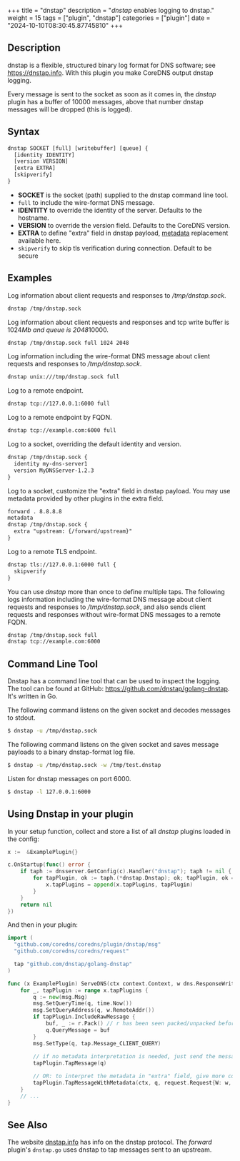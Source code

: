 +++
title = "dnstap"
description = "*dnstap* enables logging to dnstap."
weight = 15
tags = ["plugin", "dnstap"]
categories = ["plugin"]
date = "2024-10-10T08:30:45.87745810"
+++

## Description

dnstap is a flexible, structured binary log format for DNS software; see https://dnstap.info. With this
plugin you make CoreDNS output dnstap logging.

Every message is sent to the socket as soon as it comes in, the *dnstap* plugin has a buffer of
10000 messages, above that number dnstap messages will be dropped (this is logged).

## Syntax

~~~ txt
dnstap SOCKET [full] [writebuffer] [queue] {
  [identity IDENTITY]
  [version VERSION]
  [extra EXTRA]
  [skipverify]
}
~~~

* **SOCKET** is the socket (path) supplied to the dnstap command line tool.
* `full` to include the wire-format DNS message.
* **IDENTITY** to override the identity of the server. Defaults to the hostname.
* **VERSION** to override the version field. Defaults to the CoreDNS version.
* **EXTRA** to define "extra" field in dnstap payload, [metadata](../metadata/) replacement available here.
* `skipverify` to skip tls verification during connection. Default to be secure

## Examples

Log information about client requests and responses to */tmp/dnstap.sock*.

~~~ txt
dnstap /tmp/dnstap.sock
~~~

Log information about client requests and responses and tcp write buffer is 1024*Mb and queue is 2048*10000. 

~~~ txt
dnstap /tmp/dnstap.sock full 1024 2048
~~~

Log information including the wire-format DNS message about client requests and responses to */tmp/dnstap.sock*.

~~~ txt
dnstap unix:///tmp/dnstap.sock full
~~~

Log to a remote endpoint.

~~~ txt
dnstap tcp://127.0.0.1:6000 full
~~~

Log to a remote endpoint by FQDN.

~~~ txt
dnstap tcp://example.com:6000 full
~~~

Log to a socket, overriding the default identity and version.

~~~ txt
dnstap /tmp/dnstap.sock {
  identity my-dns-server1
  version MyDNSServer-1.2.3
}
~~~

Log to a socket, customize the "extra" field in dnstap payload. You may use metadata provided by other plugins in the extra field.

~~~ txt
forward . 8.8.8.8
metadata
dnstap /tmp/dnstap.sock {
  extra "upstream: {/forward/upstream}"
}
~~~

Log to a remote TLS endpoint.

~~~ txt
dnstap tls://127.0.0.1:6000 full {
  skipverify
}
~~~

You can use _dnstap_ more than once to define multiple taps. The following logs information including the
wire-format DNS message about client requests and responses to */tmp/dnstap.sock*,
and also sends client requests and responses without wire-format DNS messages to a remote FQDN.

~~~ txt
dnstap /tmp/dnstap.sock full
dnstap tcp://example.com:6000
~~~

## Command Line Tool

Dnstap has a command line tool that can be used to inspect the logging. The tool can be found
at GitHub: <https://github.com/dnstap/golang-dnstap>. It's written in Go.

The following command listens on the given socket and decodes messages to stdout.

~~~ sh
$ dnstap -u /tmp/dnstap.sock
~~~

The following command listens on the given socket and saves message payloads to a binary dnstap-format log file.

~~~ sh
$ dnstap -u /tmp/dnstap.sock -w /tmp/test.dnstap
~~~

Listen for dnstap messages on port 6000.

~~~ sh
$ dnstap -l 127.0.0.1:6000
~~~

## Using Dnstap in your plugin

In your setup function, collect and store a list of all *dnstap* plugins loaded in the config:

~~~ go
x :=  &ExamplePlugin{}

c.OnStartup(func() error {
    if taph := dnsserver.GetConfig(c).Handler("dnstap"); taph != nil {
        for tapPlugin, ok := taph.(*dnstap.Dnstap); ok; tapPlugin, ok = tapPlugin.Next.(*dnstap.Dnstap) {
            x.tapPlugins = append(x.tapPlugins, tapPlugin)
        }
    }
    return nil
})
~~~

And then in your plugin:

~~~ go
import (
  "github.com/coredns/coredns/plugin/dnstap/msg"
  "github.com/coredns/coredns/request"

  tap "github.com/dnstap/golang-dnstap"
)

func (x ExamplePlugin) ServeDNS(ctx context.Context, w dns.ResponseWriter, r *dns.Msg) (int, error) {
    for _, tapPlugin := range x.tapPlugins {
        q := new(msg.Msg)
        msg.SetQueryTime(q, time.Now())
        msg.SetQueryAddress(q, w.RemoteAddr())
        if tapPlugin.IncludeRawMessage {
            buf, _ := r.Pack() // r has been seen packed/unpacked before, this should not fail
            q.QueryMessage = buf
        }
        msg.SetType(q, tap.Message_CLIENT_QUERY)
        
        // if no metadata interpretation is needed, just send the message
        tapPlugin.TapMessage(q)

        // OR: to interpret the metadata in "extra" field, give more context info
        tapPlugin.TapMessageWithMetadata(ctx, q, request.Request{W: w, Req: query})
    }
    // ...
}
~~~

## See Also

The website [dnstap.info](https://dnstap.info) has info on the dnstap protocol. The *forward*
plugin's `dnstap.go` uses dnstap to tap messages sent to an upstream.
